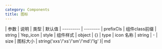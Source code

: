 ```yaml
---
category: Components
title: 图标
---
```


<DEMO>

| 参数 | 说明 | 类型 | 默认值
| --------- | --------
| prefixCls | 组件class前缀 | string | Yep_icon
| style | 组件样式 | object | {}
| type | icon 名称 | string | -
| size | 图标大小 | string('xxs'/'xs'/'sm'/'md'/'lg' )| md
